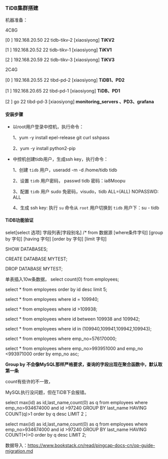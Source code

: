 ### TiDB集群搭建

机器准备：

4C8G 

[0  ] 192.168.20.50    22     tidb-tikv-2 [xiaosiyong] **TiKV2**

[1  ] 192.168.20.52    22     tidb-tikv-1 [xiaosiyong] **TiKV1**

[2  ] 192.168.20.59    22     tidb-tikv-3 [xiaosiyong] **TiKV3**

2C4G

[0  ] 192.168.20.55    22     tibd-pd-2 [xiaosiyong] **TiDB1、PD2**

[1  ] 192.168.20.65    22     tibd-pd-1 [xiaosiyong] **TiDB、PD1**

[2  ] go    22     tibd-pd-3 [xiaosiyong]  **monitoring_servers 、PD3、grafana**

#### 安装步骤

- 以root用户登录中控机，执行命令：

  1、yum -y install epel-release git curl sshpass

  2、yum -y install python2-pip

- 中控机创建tidb用户，生成ssh key，执行命令：

  1、创建 `tidb` 用户，useradd -m -d /home/tidb tidb

  2、设置 `tidb` 用户密码， passwd tidb    密码：ia8Moopu

  3、配置 `tidb` 用户 sudo 免密码，visudo，tidb ALL=(ALL) NOPASSWD: ALL

  4、生成 ssh key: 执行 `su` 命令从 `root` 用户切换到 `tidb` 用户下：su - tidb

#### TiDB功能验证

selet[select 选项] 
	字段列表[字段别名] /* 
from 数据源
[where条件字句]
[group by 字句]
[having 字句]
[order by 字句]
[limit 字句]



SHOW DATABASES;

 CREATE DATABASE MYTEST;

DROP DATABASE MYTEST;

单表插入10w条数据， select count(0) from employees;

select * from employees order by id desc limit 5;

select * from employees where id = 109940;

select * from employees where id >109938;

select * from employees where id between 109938 and 109942;

select * from employees where id in (109940,109941,109942,109943);

select * from employees where emp_no=576170000;

 select * from employees where emp_no>993951000 and emp_no <993971000 order by emp_no asc;

**Group by 不会像MySQL那样严格要求，查询的字段出现在聚合函数中，默认取第一条**

count有些许的不一致，

MySQL执行没问题，但在TiDB下会报错。

select max(id) as id,last_name,count(0) as q from employees  where emp_no>934674000 and id >97240 GROUP BY last_name HAVING COUNT(q)>1 order by q desc LIMIT 2；

select max(id) as id,last_name,count(0) as q from employees  where emp_no>934674000 and id >97240 GROUP BY last_name HAVING COUNT(*)>0 order by q desc LIMIT 2;





数据导入：https://www.bookstack.cn/read/pingcap-docs-cn/op-guide-migration.md











